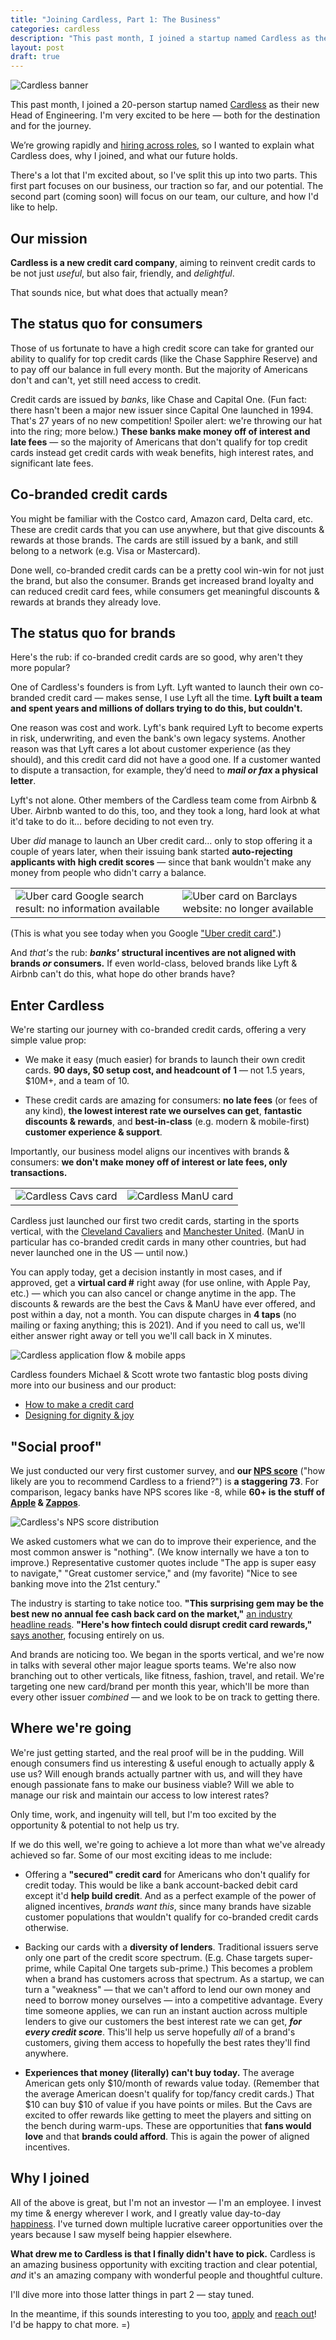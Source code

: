 ```yaml
---
title: "Joining Cardless, Part 1: The Business"
categories: cardless
description: "This past month, I joined a startup named Cardless as their new Head of Engineering. I wanted to explain what we do and why I joined."
layout: post
draft: true
---
```


![Cardless banner](/images/cardless/cardless-banner-1.png)

This past month, I joined a 20-person startup named [Cardless](https://www.linkedin.com/company/cardlesshq/) as their new Head of Engineering. I'm very excited to be here — both for the destination and for the journey.

We’re growing rapidly and [hiring across roles](https://jobs.lever.co/cardless), so I wanted to explain what Cardless does, why I joined, and what our future holds.

There's a lot that I'm excited about, so I've split this up into two parts. This first part focuses on our business, our traction so far, and our potential. The second part (coming soon) will focus on our team, our culture, and how I'd like to help.

## Our mission

**Cardless is a new credit card company**, aiming to reinvent credit cards to be not just *useful*, but also fair, friendly, and *delightful*.

That sounds nice, but what does that actually mean?

## The status quo for consumers

Those of us fortunate to have a high credit score can take for granted our ability to qualify for top credit cards (like the Chase Sapphire Reserve) and to pay off our balance in full every month. But the majority of Americans don't and can't, yet still need access to credit.

Credit cards are issued by *banks*, like Chase and Capital One. (Fun fact: there hasn't been a major new issuer since Capital One launched in 1994. That's 27 years of no new competition! Spoiler alert: we're throwing our hat into the ring; more below.) **These banks make money off of interest and late fees** — so the majority of Americans that don't qualify for top credit cards instead get credit cards with weak benefits, high interest rates, and significant late fees.

## Co-branded credit cards

You might be familiar with the Costco card, Amazon card, Delta card, etc. These are credit cards that you can use anywhere, but that give discounts & rewards at those brands. The cards are still issued by a bank, and still belong to a network (e.g. Visa or Mastercard).

Done well, co-branded credit cards can be a pretty cool win-win for not just the brand, but also the consumer. Brands get increased brand loyalty and can reduced credit card fees, while consumers get meaningful discounts & rewards at brands they already love.

## The status quo for brands

Here's the rub: if co-branded credit cards are so good, why aren't they more popular?

One of Cardless's founders is from Lyft. Lyft wanted to launch their own co-branded credit card — makes sense, I use Lyft all the time. **Lyft built a team and spent years and millions of dollars trying to do this, but couldn't.**

One reason was cost and work. Lyft's bank required Lyft to become experts in risk, underwriting, and even the bank's own legacy systems. Another reason was that Lyft cares a lot about customer experience (as they should), and this credit card did not have a good one. If a customer wanted to dispute a transaction, for example, they’d need to ***mail or fax* a physical letter**.

Lyft's not alone. Other members of the Cardless team come from Airbnb & Uber. Airbnb wanted to do this, too, and they took a long, hard look at what it'd take to do it… before deciding to not even try.

Uber *did* manage to launch an Uber credit card… only to stop offering it a couple of years later, when their issuing bank started **auto-rejecting applicants with high credit scores** — since that bank wouldn't make any money from people who didn't carry a balance.

<table class="cols-2">
    <td class="col-1"><img alt="Uber card Google search result: no information available" src="/images/cardless/uber-card-google.png"></td>
    <td class="col-2"><img alt="Uber card on Barclays website: no longer available" src="/images/cardless/uber-card-barclays.png"></td>
</table>

(This is what you see today when you Google ["Uber credit card"](https://www.google.com/search?q=uber+credit+card).)

And *that's* the rub: ***banks'* structural incentives are not aligned with brands *or* consumers.** If even world-class, beloved brands like Lyft & Airbnb can't do this, what hope do other brands have?

## Enter Cardless

We're starting our journey with co-branded credit cards, offering a very simple value prop:

- We make it easy (much easier) for brands to launch their own credit cards. **90 days, $0 setup cost, and headcount of 1** — not 1.5 years, $10M+, and a team of 10.

- These credit cards are amazing for consumers: **no late fees** (or fees of any kind), **the lowest interest rate we ourselves can get**, **fantastic discounts & rewards**, and **best-in-class** (e.g. modern & mobile-first) **customer experience & support**.

Importantly, our business model aligns our incentives with brands & consumers: **we don't make money off of interest or late fees, only transactions.**

<table class="cols-2">
    <td class="col-1"><img alt="Cardless Cavs card" src="/images/cardless/cardless-card-cavs.jpg"></td>
    <td class="col-2"><img alt="Cardless ManU card" src="/images/cardless/cardless-card-manu.png"></td>
</table>

Cardless just launched our first two credit cards, starting in the sports vertical, with the [Cleveland Cavaliers](https://www.cardless.com/cavs) and [Manchester United](https://www.cardless.com/manutd). (ManU in particular has co-branded credit cards in many other countries, but had never launched one in the US — until now.)

You can apply today, get a decision instantly in most cases, and if approved, get a **virtual card #** right away (for use online, with Apple Pay, etc.) — which you can also cancel or change anytime in the app. The discounts & rewards are the best the Cavs & ManU have ever offered, and post within a day, not a month. You can dispute charges in **4 taps** (no mailing or faxing anything; this is 2021). And if you need to call us, we'll either answer right away or tell you we'll call back in X minutes.

![Cardless application flow & mobile apps](/images/cardless/cardless-apps.png)

Cardless founders Michael & Scott wrote two fantastic blog posts diving more into our business and our product:

- [How to make a credit card](https://medium.com/cardlesseng/how-to-make-a-credit-card-dab5f8310bed)
- [Designing for dignity & joy](https://medium.com/cardlesseng/designing-for-dignity-joy-at-cardless-bfb58fa202ef)

## "Social proof"

We just conducted our very first customer survey, and **our [NPS score](https://en.wikipedia.org/wiki/Net_Promoter)** ("how likely are you to recommend Cardless to a friend?") is **a staggering 73**. For comparison, legacy banks have NPS scores like -8, while **60+ is the stuff of [Apple](https://www.retently.com/blog/apple-nps/) & [Zappos](https://blog.hubspot.com/service/what-is-a-good-net-promoter-score)**.

![Cardless's NPS score distribution](/images/cardless/cardless-nps-may-2021.png)

We asked customers what we can do to improve their experience, and the most common answer is "nothing". (We know internally we have a ton to improve.) Representative customer quotes include "The app is super easy to navigate," "Great customer service," and (my favorite) "Nice to see banking move into the 21st century."

The industry is starting to take notice too. **"This surprising gem may be the best new no annual fee cash back card on the market,"** [an industry headline reads](https://viewfromthewing.com/machester-united-credit-card/). **"Here's how fintech could disrupt credit card rewards,"** [says another](https://viewfromthewing.com/cardless-may-disrupt-credit-card-rewards/), focusing entirely on us.

And brands are noticing too. We began in the sports vertical, and we're now in talks with several other major league sports teams. We're also now branching out to other verticals, like fitness, fashion, travel, and retail. We're targeting one new card/brand per month this year, which'll be more than every other issuer *combined* — and we look to be on track to getting there.

## Where we're going

We're just getting started, and the real proof will be in the pudding. Will enough consumers find us interesting & useful enough to actually apply & use us? Will enough brands actually partner with us, and will they have enough passionate fans to make our business viable? Will we able to manage our risk and maintain our access to low interest rates?

Only time, work, and ingenuity will tell, but I'm too excited by the opportunity & potential to not help us try.

If we do this well, we're going to achieve a lot more than what we've already achieved so far. Some of our most exciting ideas to me include:

- Offering a **"secured" credit card** for Americans who don't qualify for credit today. This would be like a bank account-backed debit card except it'd **help build credit**. And as a perfect example of the power of aligned incentives, *brands want this*, since many brands have sizable customer populations that wouldn't qualify for co-branded credit cards otherwise.

- Backing our cards with a **diversity of lenders**. Traditional issuers serve only one part of the credit score spectrum. (E.g. Chase targets super-prime, while Capital One targets sub-prime.) This becomes a problem when a brand has customers across that spectrum. As a startup, we can turn a "weakness" — that we can't afford to lend our own money and need to borrow money ourselves — into a competitive advantage. Every time someone applies, we can run an instant auction across multiple lenders to give our customers the best interest rate we can get, ***for every credit score***. This'll help us serve hopefully *all* of a brand's customers, giving them access to hopefully the best rates they'll find anywhere.

- **Experiences that money (literally) can't buy today.** The average American gets only $10/month of rewards value today. (Remember that the average American doesn't qualify for top/fancy credit cards.) That $10 can buy $10 of value if you have points or miles. But the Cavs are excited to offer rewards like getting to meet the players and sitting on the bench during warm-ups. These are opportunities that **fans would love** and that **brands could afford**. This is again the power of aligned incentives.

## Why I joined

All of the above is great, but I'm not an investor — I'm an employee. I invest my time & energy wherever I work, and I greatly value day-to-day [happiness](https://www.youtube.com/watch?v=QDuyqtr3loc). I've turned down multiple lucrative career opportunities over the years because I saw myself being happier elsewhere.

**What drew me to Cardless is that I finally didn't have to pick.** Cardless is an amazing business opportunity with exciting traction and clear potential, *and* it's an amazing company with wonderful people and thoughtful culture.

I'll dive more into those latter things in part 2 — stay tuned.

In the meantime, if this sounds interesting to you too, [apply](https://jobs.lever.co/cardless) and [reach out](https://www.linkedin.com/in/aseemk/)! I'd be happy to chat more. =)

